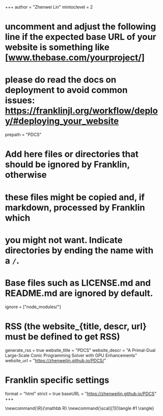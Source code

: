 <!--
Add here global page variables to use throughout your website.
-->
+++
author = "Zhenwei Lin"
mintoclevel = 2

# uncomment and adjust the following line if the expected base URL of your website is something like [www.thebase.com/yourproject/]
# please do read the docs on deployment to avoid common issues: https://franklinjl.org/workflow/deploy/#deploying_your_website
prepath = "PDCS"

# Add here files or directories that should be ignored by Franklin, otherwise
# these files might be copied and, if markdown, processed by Franklin which
# you might not want. Indicate directories by ending the name with a `/`.
# Base files such as LICENSE.md and README.md are ignored by default.
ignore = ["node_modules/"]

# RSS (the website_{title, descr, url} must be defined to get RSS)
generate_rss = true
website_title = "PDCS"
website_descr = "A Primal-Dual Large-Scale Conic Programming Solver with GPU Enhancements"
website_url   = "https://zhenweilin.github.io/PDCS/"

# Franklin specific settings
format = "html"
strict = true
baseURL = "https://zhenweilin.github.io/PDCS"
+++

<!--
Add here global latex commands to use throughout your pages.
-->
\newcommand{\R}{\mathbb R}
\newcommand{\scal}[1]{\langle #1 \rangle}
